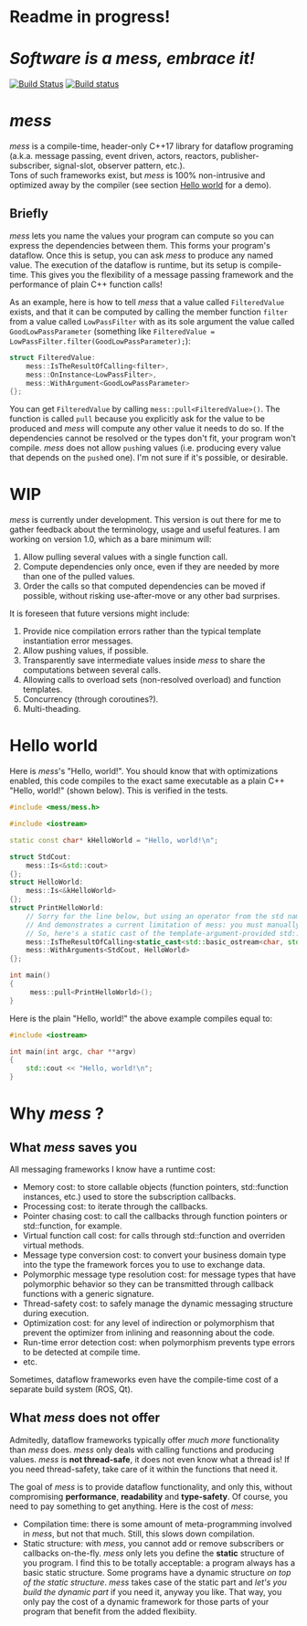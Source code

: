 # Readme in progress!
# *Software is a mess, embrace it!*

[![Build Status](https://travis-ci.org/LouisCharlesC/mess.svg?branch=master)](https://travis-ci.org/LouisCharlesC/mess)
[![Build status](https://ci.appveyor.com/api/projects/status/3550cw0y96igwlye/branch/master?svg=true)](https://ci.appveyor.com/project/LouisCharlesC/mess/branch/master)

# *mess*
*mess* is a compile-time, header-only C++17 library for dataflow programing (a.k.a. message passing, event driven, actors, reactors, publisher-subscriber, signal-slot, observer pattern, etc.).  
Tons of such frameworks exist, but *mess* is 100% non-intrusive and optimized away by the compiler (see section [Hello world](#Hello-world) for a demo).

## Briefly
*mess* lets you name the values your program can compute so you can express the dependencies between them. This forms your program's dataflow. Once this is setup, you can ask *mess* to produce any named value. The execution of the dataflow is runtime, but its setup is compile-time. This gives you the flexibility of a message passing framework and the performance of plain C++ function calls!

As an example, here is how to tell *mess* that a value called `FilteredValue` exists, and that it can be computed by calling the member function `filter` from a value called `LowPassFilter` with as its sole argument the value called `GoodLowPassParameter` (something like `FilteredValue = LowPassFilter.filter(GoodLowPassParameter);`):
```c++
struct FilteredValue:
    mess::IsTheResultOfCalling<filter>,
    mess::OnInstance<LowPassFilter>,
    mess::WithArgument<GoodLowPassParameter>
{};
```
You can get `FilteredValue` by calling `mess::pull<FilteredValue>()`. The function is called `pull` because you explicitly ask for the value to be produced and *mess* will compute any other value it needs to do so. If the dependencies cannot be resolved or the types don't fit, your program won't compile. *mess* does not allow `push`ing values (i.e. producing every value that depends on the `push`ed one). I'm not sure if it's possible, or desirable.

# WIP
*mess* is currently under development. This version is out there for me to gather feedback about the terminology, usage and useful features. I am working on version 1.0, which as a bare minimum will:
1. Allow pulling several values with a single function call.
1. Compute dependencies only once, even if they are needed by more than one of the pulled values.
1. Order the calls so that computed dependencies can be moved if possible, without risking use-after-move or any other bad surprises.

It is foreseen that future versions might include:
1. Provide nice compilation errors rather than the typical template instantiation error messages.
1. Allow pushing values, if possible.
1. Transparently save intermediate values inside *mess* to share the computations between several calls.
1. Allowing calls to overload sets (non-resolved overload) and function templates.
1. Concurrency (through coroutines?).
1. Multi-theading.

# Hello world
Here is *mess*'s "Hello, world!". You should know that with optimizations enabled, this code compiles to the exact same executable as a plain C++ "Hello, world!" (shown below). This is verified in the tests.

```c++
#include <mess/mess.h>

#include <iostream>

static const char* kHelloWorld = "Hello, world!\n";

struct StdCout:
    mess::Is<&std::cout>
{};
struct HelloWorld:
    mess::Is<&kHelloWorld>
{};
struct PrintHelloWorld:
    // Sorry for the line below, but using an operator from the std namespace proves the non-intrusiveness of mess!
    // And demonstrates a current limitation of mess: you must manually resolve overloads and provide template arguments.
    // So, here's a static cast of the template-argument-provided std::operator<<() to an overload-resolved function pointer.
    mess::IsTheResultOfCalling<static_cast<std::basic_ostream<char, std::char_traits<char>>&(*)(std::basic_ostream<char, std::char_traits<char>>&, const char*)>(std::operator<<<std::char_traits<char>>)>, 
    mess::WithArguments<StdCout, HelloWorld>
{};

int main()
{
     mess::pull<PrintHelloWorld>();
}
```
Here is the plain "Hello, world!" the above example compiles equal to:
```c++
#include <iostream>

int main(int argc, char **argv)
{
	std::cout << "Hello, world!\n";
}
```

# Why *mess* ?
## What *mess* saves you
All messaging frameworks I know have a runtime cost:
* Memory cost: to store callable objects (function pointers, std::function instances, etc.) used to store the subscription callbacks.
* Processing cost: to iterate through the callbacks.
* Pointer chasing cost: to call the callbacks through function pointers or std::function, for example.
* Virtual function call cost: for calls through std::function and overriden virtual methods.
* Message type conversion cost: to convert your business domain type into the type the framework forces you to use to exchange data.
* Polymorphic message type resolution cost: for message types that have polymorphic behavior so they can be transmitted through callback functions with a generic signature.
* Thread-safety cost: to safely manage the dynamic messaging structure during execution.
* Optimization cost: for any level of indirection or polymorphism that prevent the optimizer from inlining and reasonning about the code.
* Run-time error detection cost: when polymorphism prevents type errors to be detected at compile time.
* etc.

Sometimes, dataflow frameworks even have the compile-time cost of a separate build system (ROS, Qt).

## What *mess* does not offer
Admitedly, dataflow frameworks typically offer *much more* functionality than *mess* does. *mess* only deals with calling functions and producing values. *mess* is **not thread-safe**, it does not even know what a thread is! If you need thread-safety, take care of it within the functions that need it.

The goal of *mess* is to provide dataflow functionality, and only this, without compromising **performance**, **readability** and **type-safety**. Of course, you need to pay something to get anything. Here is the cost of *mess*:
* Compilation time: there is some amount of meta-programming involved in *mess*, but not that much. Still, this slows down compilation.
* Static structure: with *mess*, you cannot add or remove subscribers or callbacks on-the-fly. *mess* only lets you define the **static** structure of you program. I find this to be totally acceptable: a program always has a basic static structure. Some programs have a dynamic structure *on top of the static structure*. *mess* takes case of the static part and *let's you build the dynamic part* if you need it, anyway you like. That way, you only pay the cost of a dynamic framework for those parts of your program that benefit from the added flexibiity.
